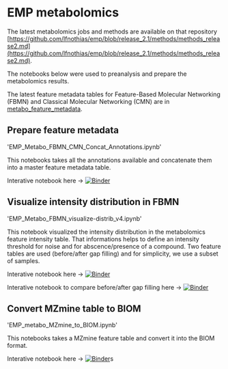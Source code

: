 # EMP metabolomics

The latest metabolomics jobs and methods are available on that repository [https://github.com/lfnothias/emp/blob/release_2.1/methods/methods_release2.md](https://github.com/lfnothias/emp/blob/release_2.1/methods/methods_release2.md).

The notebooks below were used to preanalysis and prepare the metabolomics results.

The latest feature metadata tables for Feature-Based Molecular Networking (FBMN) and Classical Molecular Networking (CMN) are in [metabo_feature_metadata](./metabo_feature_metadata).


## Prepare feature metadata
'EMP_Metabo_FBMN_CMN_Concat_Annotations.ipynb'

This notebooks takes all the annotations available and concatenate them into a master feature metadata table.

Interative notebook here -> [![Binder](https://mybinder.org/badge_logo.svg)](https://mybinder.org/v2/gh/lfnothias/emp_metabolomics_quickvisualization/HEAD?filepath=notebooks/EMP_Metabo_FBMN_CMN_Concat_Annotations.ipynb)


## Visualize intensity distribution in FBMN
'EMP_Metabo_FBMN_visualize-distrib_v4.ipynb'

This notebook visualized the intensity distribution in the metabolomics feature intensity table. That informations helps to define an intensity threshold for noise and for abscence/presence of a compound.
Two feature tables are used (before/after gap filling) and for simplicity, we use a subset of samples.

Interative notebook here -> [![Binder](https://mybinder.org/badge_logo.svg)](https://mybinder.org/v2/gh/lfnothias/emp_metabolomics_quickvisualization/HEAD?filepath=notebooks/EMP_Metabo_FBMN_visualize-distrib_v4.ipynb)

Interative notebook to compare before/after gap filling here -> [![Binder](https://mybinder.org/badge_logo.svg)](https://mybinder.org/v2/gh/lfnothias/emp_metabolomics_quickvisualization/HEAD?filepath=notebooks/EMP_Metabo_FBMN_visualize-distrib_v3_compare_before_after_gapfilling.ipynb)


## Convert MZmine table to BIOM
'EMP_metabo_MZmine_to_BIOM.ipynb'

This notebooks takes a MZmine feature table and convert it into the BIOM format.

Interative notebook here -> [![Binder](https://mybinder.org/badge_logo.svg)](https://mybinder.org/v2/gh/lfnothias/emp_metabolomics_quickvisualization/HEAD?filepath=notebooks/EMP_metabo_MZmine_to_BIOM.ipynb)s